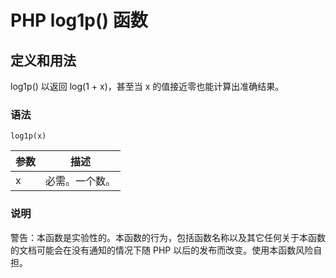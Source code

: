 # PHP log1p() 函数



## 定义和用法

log1p() 以返回 log(1 + x)，甚至当 x 的值接近零也能计算出准确结果。

### 语法

```
log1p(x)
```

| 参数 | 描述 |
| --- | --- |
| x | 必需。一个数。 |

### 说明

警告：本函数是实验性的。本函数的行为，包括函数名称以及其它任何关于本函数的文档可能会在没有通知的情况下随 PHP 以后的发布而改变。使用本函数风险自担。



